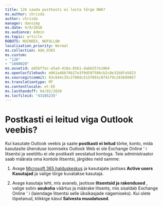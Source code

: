 ```yaml
---
title: 126 saada postkasti ei leita tõrge OWA?
ms.author: chrisda
author: chrisda
manager: dansimp
ms.date: 4/9/2018
ms.audience: Admin
ms.topic: article
ROBOTS: NOINDEX, NOFOLLOW
localization_priority: Normal
ms.collection: Adm_O365
ms.custom:
- "126"
- "1600020"
ms.assetid: e85bffec-e5ad-418a-8561-dab6257e1864
ms.openlocfilehash: e061ad6b74b27e3f0d597586cb2c8e31b8fa5d23
ms.sourcegitcommit: 83c644c35c2700dc515f091c8f41f9c283b89967
ms.translationtype: MT
ms.contentlocale: et-EE
ms.lasthandoff: 04/02/2020
ms.locfileid: "43105235"
---
```

# <a name="getting-a-mailbox-not-found-error-in-outlook-on-the-web"></a>Postkasti ei leitud viga Outlook veebis?

Kui kasutate Outlook veebis ja saate **postkasti ei leitud** tõrke, konto, mida kasutasite ühenduse loomiseks Outlook Web ei ole Exchange Online ' i litsentsi ja seetõttu ei ole postkasti seostatud kontoga. Teie administraator saab määrata oma kontole litsentsi, järgides neid samme:

1. Avage [Microsoft 365 halduskeskus](https://portal.office.com/adminportal/home#/homepage) ja kasutajate jaotises **Active users** **Kasutajad** ja valige tõrge kuvatakse kasutaja.

2. Avage kasutaja leht, mis avaneb, jaotisse **litsentsid ja rakendused** , valige sobiv **asukoha** väärtus ja määrake litsents, mis sisaldab Exchange Online ' i (laiendage litsentsi selle üksikasjade nägemiseks). Kui olete lõpetanud, klikkige käsul **Salvesta muudatused**.
